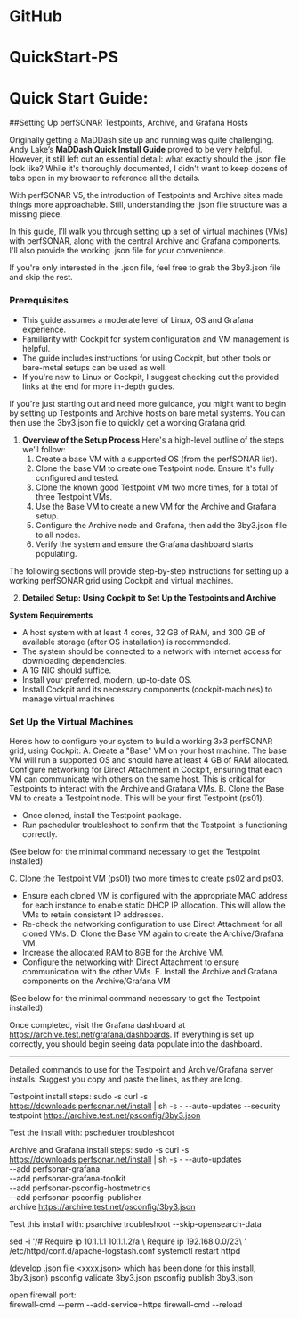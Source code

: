 # GitHub
# QuickStart-PS
  
 # Quick Start Guide:
 ##Setting Up perfSONAR Testpoints, Archive, and Grafana Hosts
 
Originally getting a MaDDash site up and running was quite challenging. Andy Lake’s **MaDDash Quick Install Guide** proved to be very helpful. However, it still left out an essential detail: what exactly should the .json file look like?  While it's thoroughly documented, I didn't want to keep dozens of tabs open in my browser to reference all the details.

With perfSONAR V5, the introduction of Testpoints and Archive sites made things more approachable. Still, understanding the .json file structure was a missing piece.

In this guide, I’ll walk you through setting up a set of virtual machines (VMs) with perfSONAR, along with the central Archive and Grafana components. I'll also provide the working .json file for your convenience. 

If you're only interested in the .json file, feel free to grab the 3by3.json file and skip the rest.

### Prerequisites
- This guide assumes a moderate level of Linux, OS and Grafana experience.
- Familiarity with Cockpit for system configuration and VM management is helpful.
- The guide includes instructions for using Cockpit, but other tools or bare-metal setups can be used as well.
- If you're new to Linux or Cockpit, I suggest checking out the provided links at the end for more in-depth guides.

If you're just starting out and need more guidance, you might want to begin by setting up Testpoints and Archive hosts on bare metal systems. You can then use the 3by3.json file to quickly get a working Grafana grid.

1. **Overview of the Setup Process**
Here's a high-level outline of the steps we’ll follow:
    1. Create a base VM with a supported OS (from the perfSONAR list).
    2. Clone the base VM to create one Testpoint node. Ensure it's fully configured and tested.
    3. Clone the known good Testpoint VM two more times, for a total of three Testpoint VMs.
    4. Use the Base VM to create a new VM for the Archive and Grafana setup.
    5. Configure the Archive node and Grafana, then add the 3by3.json file to all nodes.
    6. Verify the system and ensure the Grafana dashboard starts populating.

The following sections will provide step-by-step instructions for setting up a working perfSONAR grid using Cockpit and virtual machines.

2. **Detailed Setup: Using Cockpit to Set Up the Testpoints and Archive**

**System Requirements**
- A host system with at least 4 cores, 32 GB of RAM, and 300 GB of available storage (after OS installation) is recommended.
- The system should be connected to a network with internet access for downloading dependencies.
- A 1G NIC should suffice.
- Install your preferred, modern, up-to-date OS.
- Install Cockpit and its necessary components (cockpit-machines) to manage virtual machines

### Set Up the Virtual Machines
Here’s how to configure your system to build a working 3x3 perfSONAR grid, using Cockpit:
A. Create a "Base" VM on your host machine. The base VM will run a supported OS and should have at least 4 GB of RAM allocated.  Configure networking for Direct Attachment in Cockpit, ensuring that each VM can communicate with others on the same host. This is critical for Testpoints to interact with the Archive and Grafana VMs.
B. Clone the Base VM to create a Testpoint node. This will be your first Testpoint (ps01).
- Once cloned, install the Testpoint package.
- Run pscheduler troubleshoot to confirm that the Testpoint is functioning correctly.
        
(See below for the minimal command necessary to get the Testpoint installed)

C. Clone the Testpoint VM (ps01) two more times to create ps02 and ps03.
- Ensure each cloned VM is configured with the appropriate MAC address for each instance to enable static DHCP IP allocation. This will allow the VMs to retain consistent IP addresses.
- Re-check the networking configuration to use Direct Attachment for all cloned VMs.
D. Clone the Base VM again to create the Archive/Grafana VM.
- Increase the allocated RAM to 8GB for the Archive VM.
- Configure the networking with Direct Attachment to ensure communication with the other VMs.
E. Install the Archive and Grafana components on the Archive/Grafana VM

(See below for the minimal command necessary to get the Testpoint installed)

Once completed, visit the Grafana dashboard at https://archive.test.net/grafana/dashboards. If everything is set up correctly, you should begin seeing data populate into the dashboard.

-----
Detailed commands to use for the Testpoint and Archive/Grafana server installs.  Suggest you copy and paste the lines, as they are long.

Testpoint install steps:
sudo -s
curl -s https://downloads.perfsonar.net/install  | sh -s - --auto-updates --security testpoint https://archive.test.net/psconfig/3by3.json

Test the install with:
pscheduler troubleshoot

Archive and Grafana install steps:
sudo -s
curl -s https://downloads.perfsonar.net/install | sh -s - --auto-updates \
--add perfsonar-grafana \
--add perfsonar-grafana-toolkit \
--add perfsonar-psconfig-hostmetrics \
--add perfsonar-psconfig-publisher \
archive https://archive.test.net/psconfig/3by3.json

Test this install with:
psarchive troubleshoot --skip-opensearch-data

sed -i '/# Require ip 10.1.1.1 10.1.1.2/a \ Require ip 192.168.0.0/23\ ' /etc/httpd/conf.d/apache-logstash.conf
systemctl restart httpd

(develop .json file <xxxx.json> which has been done for this install, 3by3.json)
psconfig validate 3by3.json
psconfig publish 3by3.json

open firewall port:  
firewall-cmd --perm --add-service=https
firewall-cmd --reload


